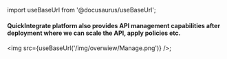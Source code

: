 import useBaseUrl from '@docusaurus/useBaseUrl';


#### QuickIntegrate platform also provides **API management** capabilities after deployment where we can scale the API, apply policies etc.

<img src={useBaseUrl('/img/overwiew/Manage.png')} />;


